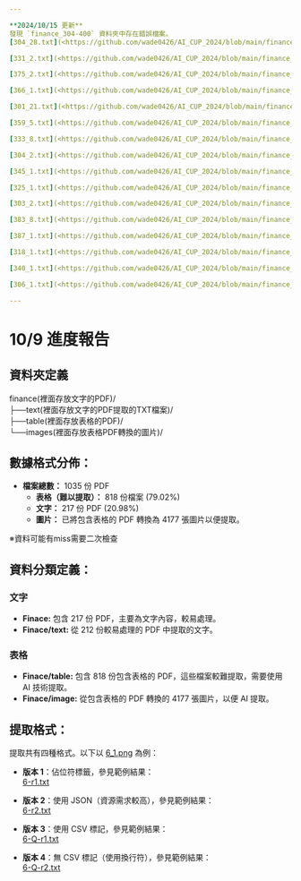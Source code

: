 ```yaml
---

**2024/10/15 更新**  
發現 `finance_304-400` 資料夾中存在錯誤檔案。
[304_28.txt](<https://github.com/wade0426/AI_CUP_2024/blob/main/finance_301-400/text/304_28.txt>)

[331_2.txt](<https://github.com/wade0426/AI_CUP_2024/blob/main/finance_301-400/text/331_2.txt>)

[375_2.txt](<https://github.com/wade0426/AI_CUP_2024/blob/main/finance_301-400/text/375_2.txt>)

[366_1.txt](<https://github.com/wade0426/AI_CUP_2024/blob/main/finance_301-400/text/366_1.txt>)

[301_21.txt](<https://github.com/wade0426/AI_CUP_2024/blob/main/finance_301-400/text/301_21.txt>)

[359_5.txt](<https://github.com/wade0426/AI_CUP_2024/blob/main/finance_301-400/text/359_5.txt>)

[333_8.txt](<https://github.com/wade0426/AI_CUP_2024/blob/main/finance_301-400/text/333_8.txt>)

[304_2.txt](<https://github.com/wade0426/AI_CUP_2024/blob/main/finance_301-400/text/304_2.txt>)

[345_1.txt](<https://github.com/wade0426/AI_CUP_2024/blob/main/finance_301-400/text/345_1.txt>)

[325_1.txt](<https://github.com/wade0426/AI_CUP_2024/blob/main/finance_301-400/text/325_1.txt>)

[303_2.txt](<https://github.com/wade0426/AI_CUP_2024/blob/main/finance_301-400/text/303_2.txt>)

[383_8.txt](<https://github.com/wade0426/AI_CUP_2024/blob/main/finance_301-400/text/383_8.txt>)

[387_1.txt](<https://github.com/wade0426/AI_CUP_2024/blob/main/finance_301-400/text/387_1.txt>)

[318_1.txt](<https://github.com/wade0426/AI_CUP_2024/blob/main/finance_301-400/text/318_1.txt>)

[340_1.txt](<https://github.com/wade0426/AI_CUP_2024/blob/main/finance_301-400/text/340_1.txt>)

[306_1.txt](<https://github.com/wade0426/AI_CUP_2024/blob/main/finance_301-400/text/306_1.txt>)

---
```



# 10/9 進度報告

## 資料夾定義
finance(裡面存放文字的PDF)/  
├──text(裡面存放文字的PDF提取的TXT檔案)/  
├──table(裡面存放表格的PDF)/  
└──images(裡面存放表格PDF轉換的圖片)/  

## 數據格式分佈：
- **檔案總數：** 1035 份 PDF
  - **表格（難以提取）：** 818 份檔案 (79.02%)
  - **文字：** 217 份 PDF (20.98%)
  - **圖片：** 已將包含表格的 PDF 轉換為 4177 張圖片以便提取。

※資料可能有miss需要二次檢查

## 資料分類定義：

### 文字
- **Finace:** 包含 217 份 PDF，主要為文字內容，較易處理。
- **Finace/text:** 從 212 份較易處理的 PDF 中提取的文字。

### 表格
- **Finace/table:** 包含 818 份包含表格的 PDF，這些檔案較難提取，需要使用 AI 技術提取。
- **Finace/image:** 從包含表格的 PDF 轉換的 4177 張圖片，以便 AI 提取。

## 提取格式：
提取共有四種格式。以下以 [6_1.png](https://github.com/wade0426/AI_CUP_2024/blob/main/finance/images/6_1.png) 為例：

- **版本 1**：佔位符標籤，參見範例結果：  
  [6-r1.txt](https://github.com/wade0426/AI_CUP_2024/blob/main/finance/text/6-r1.txt)
  
- **版本 2**：使用 JSON（資源需求較高），參見範例結果：  
  [6-r2.txt](https://github.com/wade0426/AI_CUP_2024/blob/main/finance/text/6-r2.txt)
  
- **版本 3**：使用 CSV 標記，參見範例結果：  
  [6-Q-r1.txt](https://github.com/wade0426/AI_CUP_2024/blob/main/finance/table/demo/6-Q-r1.txt)
  
- **版本 4**：無 CSV 標記（使用換行符），參見範例結果：  
  [6-Q-r2.txt](https://github.com/wade0426/AI_CUP_2024/blob/main/finance/table/demo/6-Q-r2.txt)
